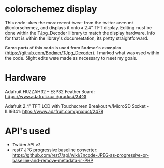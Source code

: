 # colorschemez display
This code takes the most recent tweet from the twitter account @colorschemez, and displays it onto a 2.4" TFT display. Editing must be done within the TJpg_Decoder liibrary to match the display hardware. Info for that is within the library's documentation, its pretty straightforward.

Some parts of this code is used from Bodmer's examples (https://github.com/Bodmer/TJpg_Decoder). I marked what was used within the code. Slight edits were made as necessary to meet my goals.

# Hardware
Adafruit HUZZAH32 – ESP32 Feather Board: https://www.adafruit.com/product/3405

Adafruit 2.4" TFT LCD with Touchscreen Breakout w/MicroSD Socket - ILI9341: https://www.adafruit.com/product/2478

# API's used
* Twitter API v2
* rest7 JPG progressive baseline converter: https://github.com/rest7/api/wiki/Encode-JPEG-as-progressive-or-baseline-and-remove-metadata-in-PHP



